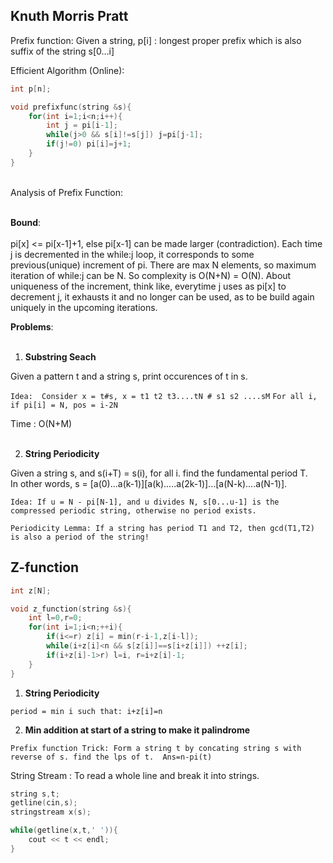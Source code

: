 ## Knuth Morris Pratt 

Prefix function: Given a string, p[i] : longest proper prefix which is also suffix of the string s[0...i] 

Efficient Algorithm (Online): 

```cpp
int p[n];

void prefixfunc(string &s){
    for(int i=1;i<n;i++){
        int j = pi[i-1];
        while(j>0 && s[i]!=s[j]) j=pi[j-1];
        if(j!=0) pi[i]=j+1;
    }
}
```
</br>
Analysis of Prefix Function: 
</br>
</br>

**Bound**: 
</br>
</br>
pi[x] <= pi[x-1]+1, else pi[x-1] can be made larger (contradiction).
Each time j is decremented in the while:j loop, it corresponds to some previous(unique) increment of pi. There are max N elements, so maximum iteration of while:j can be N. So complexity is O(N+N) = O(N). About uniqueness of the increment, think like, everytime j uses as pi[x] to decrement j, it exhausts it and no longer can be used, as to be build again uniquely in the upcoming iterations.

**Problems**:
</br>
</br>

1. **Substring Seach**

Given a pattern t and a string s, print occurences of t in s.

```Idea:  Consider x = t#s, x = t1 t2 t3....tN # s1 s2 ....sM```
```For all i, if pi[i] = N, pos = i-2N```

Time : O(N+M)
</br>
</br>

2. **String Periodicity**

Given a string s, and s(i+T) = s(i), for all i. find the fundamental period T.</br>
In other words, s = [a(0)...a(k-1)][a(k).....a(2k-1)]...[a(N-k)....a(N-1)]. 
</br>

```Idea: If u = N - pi[N-1], and u divides N, s[0...u-1] is the compressed periodic string, otherwise no period exists.```

```Periodicity Lemma: If a string has period T1 and T2, then gcd(T1,T2) is also a period of the string!```

## Z-function

```cpp
int z[N];

void z_function(string &s){
    int l=0,r=0;
    for(int i=1;i<n;++i){
        if(i<=r) z[i] = min(r-i-1,z[i-l]);
        while(i+z[i]<n && s[z[i]]==s[i+z[i]]) ++z[i];
        if(i+z[i]-1>r) l=i, r=i+z[i]-1;
    }
}
```

1. **String Periodicity**

```period = min i such that: i+z[i]=n```

2. **Min addition at start of a string to make it palindrome**

`Prefix function Trick: Form a string t by concating string s with reverse of s. find the lps of t.  Ans=n-pi(t)`

String Stream : To read a whole line and break it into strings.
</br>
```cpp
string s,t;
getline(cin,s);
stringstream x(s);

while(getline(x,t,' ')){
    cout << t << endl;
}
```
